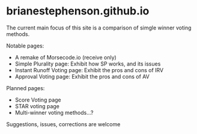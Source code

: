 # brianestephenson.github.io
The current main focus of this site is a comparison of simgle winner voting methods. 

Notable pages: 
* A remake of <span>Morsecode.io</span> (receive only)
* Simple Plurality page:        Exhibit how SP works, and its issues
* Instant Runoff Voting page:   Exhibit the pros and cons of IRV
* Approval Voting page:         Exhibit the pros and cons of AV

Planned pages:
+ Score Voting page
+ STAR voting page
+ Multi-winner voting methods...?

Suggestions, issues, corrections are welcome